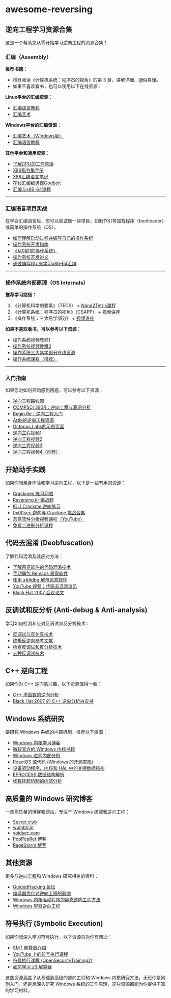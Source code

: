 # awesome-reversing

## 逆向工程学习资源合集

这是一个帮助您从零开始学习逆向工程的资源合集！

### **汇编（Assembly）**

**推荐书籍：**
- 推荐阅读《计算机系统：程序员的视角》的第 3 章，讲解详细、通俗易懂。
- 如果不喜欢看书，也可以使用以下在线资源：

**Linux平台的汇编资源：**
- [汇编语言教程](https://asmtutor.com/)
- [汇编艺术](https://www.plantation-productions.com/Webster/www.artofasm.com/Linux/index.html)

**Windows平台的汇编资源：**
- [汇编艺术（Windows版）](https://www.plantation-productions.com/Webster/www.artofasm.com/Windows/index.html)
- [汇编语言教程](https://sonictk.github.io/asm_tutorial/)

**其他平台和通用资源：**
- [了解CPU的工作原理](https://cpu.land)
- [X86指令集手册](https://www.felixcloutier.com/x86/index.html)
- [X86汇编语言笔记](https://cs.lmu.edu/~ray/notes/x86assembly/)
- [在线汇编编译器Godbolt](https://godbolt.org/)
- [汇编与x86-64课程](https://p.ost2.fyi/courses/course-v1:OpenSecurityTraining2+Arch1001_x86-64_Asm+2021_v1/about)

---

### **汇编语言项目实战**

在学会汇编语言后，您可以尝试做一些项目，如制作引导加载程序（bootloader）或简单的操作系统（OS）。

- [如何理解启动过程并编写自己的操作系统](https://de-engineer.github.io/Understanding-booting-process-and-writing-own-os/)
- [操作系统开发指南](http://brokenthorn.com/Resources/OSDev1.html)
- [《从0到1的操作系统》](https://raw.githubusercontent.com/tuhdo/os01/master/Operating_Systems_From_0_to_1.pdf)
- [操作系统开发讲义](https://cs.bham.ac.uk/~exr/lectures/opsys/10_11/lectures/os-dev.pdf)
- [通过编写GUI来学习x86-64汇编](https://gaultier.github.io/blog/x11_x64.html)

---

### **操作系统内部原理（OS Internals）**

**推荐学习路径：**
1. 《计算机科学的要素》（TECS） + [Nand2Tetris课程](https://www.coursera.org/learn/build-a-computer)
2. 《计算机系统：程序员的视角》（CSAPP） + [视频讲座](https://scs.hosted.panopto.com/Panopto/Pages/Sessions/List.aspx#folderID=%22b96d90ae-9871-4fae-91e2-b1627b43e25e%22)
3. 《操作系统：三大易学部分》 + [视频讲座](https://www.youtube.com/watch?v=DcBa3dBBOtM&list=PLRJWiLCmxyxi2RCPVYfewxJIWJzc_colw)

**如果不喜欢看书，可以参考以下资源：**
- [操作系统视频教程1](https://www.youtube.com/playlist?list=PLmbPuZ0NsyGS8ef6zaHd2qYylzsHxL63x)
- [操作系统视频教程2](https://www.youtube.com/playlist?list=PLgre7dUq8DGKbtnlMuJPvPYlvLdXOC9uh)
- [操作系统三大易学部分在线资源](https://pages.cs.wisc.edu/~remzi/OSTEP/)
- [操作系统课程（推荐）](https://www.youtube.com/playlist?list=PLunILarQwxnl0SZ2zsgyVjU9NDD_Rn-re)

---

### **入门指南**

如果您对如何开始感到困惑，可以参考以下资源：
- [逆向工程路线图](https://wiki.bi0s.in/reversing/roadmap)
- [COMPSCI 390R：逆向工程与漏洞分析](https://pwn.umasscybersec.org/lectures/index.html)
- [Begin.Re：逆向工程入门](https://www.begin.re/)
- [Artik的逆向工程资源](https://artik.blue/reversing)
- [Octopus Labs的示例页面](https://legend.octopuslabs.io/sample-page.html)
- [逆向工程视频1](https://www.youtube.com/watch?v=mDyQBM-_T1g)
- [逆向工程视频2](https://www.youtube.com/watch?v=gPsYkV7-yJk)
- [逆向工程视频3](https://www.youtube.com/watch?v=d4Pgi5XML8E)
- [逆向工程视频4（推荐）](https://www.youtube.com/watch?v=9vKG8-TnawY)


## 开始动手实践

如果你想亲身体验和学习逆向工程，以下是一些有用的资源：

- [Crackmes 练习网站](https://crackmes.one/)
- [Reversing.kr 挑战题](http://reversing.kr/challenge.php)
- [IOLI Crackme 逆向练习](https://github.com/Maijin/radare2-workshop-2015/tree/master/IOLI-crackme)
- [0x00sec 逆向与 Crackme 挑战合集](https://0x00sec.org/t/challenge-collection-reverse-engineering-and-crackme/3027)
- [恶意软件分析视频课程（YouTube）](https://www.youtube.com/watch?v=n06QSoICU6c&list=PLt9cUwGw6CYG2DSfjXEE3GotkQDa5b-6s)
- [免费二进制分析课程](https://maxkersten.nl/binary-analysis-course/)

## 代码去混淆 (Deobfuscation)

了解代码混淆及其应对方法：

- [了解恶意软件的代码混淆技术](https://www.vadesecure.com/en/blog/malware-analysis-understanding-code-obfuscation-techniques)
- [手动解包 Remcos 恶意软件](https://apr4h.github.io/2021-05-01-Manually-Unpacking-Remcos-Malware/)
- [使用 x64dbg 解包恶意软件](https://www.varonis.com/blog/x64dbg-unpack-malware)
- [YouTube 视频：代码去混淆演示](https://www.youtube.com/watch?v=bEsQ8UYioU4)
- [Black Hat 2007 会议论文](https://www.blackhat.com/presentations/bh-usa-07/Yason/Whitepaper/bh-usa-07-yason-WP.pdf)

## 反调试和反分析 (Anti-debug & Anti-analysis)

学习如何检测和应对反调试和反分析技术：

- [反调试与反仿真技术](https://wikileaks.org/vault7/document/2015-07-PoC-Anti_Debugging_and_Anti_Emulation/2015-07-PoC-Anti_Debugging_and_Anti_Emulation.pdf)
- [终极反逆向参考文献](https://anti-reversing.com/Downloads/Anti-Reversing/The_Ultimate_Anti-Reversing_Reference.pdf)
- [检查反调试和反分析技术](https://anti-debug.checkpoint.com/)
- [五种反调试技术](https://www.malwarebytes.com/blog/news/2014/09/five-anti-debugging-tricks-that-sometimes-fool-analysts)

## C++ 逆向工程

如果你对 C++ 逆向感兴趣，以下资源值得一看：

- [C++ 虚函数的逆向分析](https://alschwalm.com/blog/static/2016/12/17/reversing-c-virtual-functions/)
- [Black Hat 2007 的 C++ 逆向分析白皮书](https://www.blackhat.com/presentations/bh-dc-07/Sabanal_Yason/Paper/bh-dc-07-Sabanal_Yason-WP.pdf)

## Windows 系统研究

要研究 Windows 系统的内部机制，推荐以下资源：

- [Windows 内核学习博客](https://de-engineer.github.io)
- [微软官方的 Windows 内核书籍](https://learn.microsoft.com/en-us/sysinternals/resources/windows-internals)
- [Windows 进程内部分析](https://www.youtube.com/watch?v=4AkzIbmI3q4&feature=emb_title)
- [ReactOS 源代码 (Windows 的开源实现)](https://doxygen.reactos.org/index.html)
- [设备驱动程序、内核和 HAL 中的关键数据结构](https://codemachine.com/articles/kernel_structures.html)
- [EPROCESS 数据结构解析](https://info-savvy.com/understanding-eprocess-structure/)
- [线程挂起机制的内部分析](https://ntopcode.wordpress.com/2018/01/16/anatomy-of-the-thread-suspension-mechanism-in-windows-windows-internals/)

## 高质量的 Windows 研究博客

一些高质量的博客和网站，专注于 Windows 研究和逆向工程：

- [Secret.club](https://secret.club/)
- [wumb0.in](https://t.co/TQttGxnkVF)
- [voidsec.com](https://t.co/Rz220SAwbt)
- [PopPopRet 博客](https://poppopret.blogspot.com/?m=1)
- [RageStorm 博客](https://www.ragestorm.net/blogs/?cat=13)

## 其他资源

更多与逆向工程和 Windows 研究相关的资料：

- [GuidedHacking 论坛](https://guidedhacking.com)
- [编译器优化对逆向工程的影响](https://www.msreverseengineering.com/blog/2014/6/23/compiler-optimizations-for-reverse-engineers)
- [Windows 内核驱动程序的静态逆向工程方法](https://posts.specterops.io/methodology-for-static-reverse-engineering-of-windows-kernel-drivers-3115b2efed83)
- [Windows 容器逆向工程](https://unit42.paloaltonetworks.com/what-i-learned-from-reverse-engineering-windows-containers/)

## 符号执行 (Symbolic Execution)

如果你想深入学习符号执行，以下资源将对你有帮助：

- [SMT 解算器介绍](https://de-engineer.github.io/SMT-Solvers/)
- [YouTube 上的符号执行课程](https://www.youtube.com/watch?v=yRVZPvHYHzw)
- [符号执行课程 (OpenSecurityTraining2)](https://p.ost2.fyi/courses/course-v1:OpenSecurityTraining2+RE3201_symexec+2021_V1/course)
- [如何学习 z3 解算器](https://github.com/ViRb3/z3-python-ctf)

这些资源涵盖了从基础到高级的逆向工程和 Windows 内核研究方法。无论你是刚刚入门，还是想深入研究 Windows 系统的工作原理，这些资源都能为你提供丰富的学习材料。

